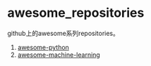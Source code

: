 # awesome_repositories
github上的awesome系列repositories。

1. [awesome-python](https://github.com/vinta/awesome-python)
2. [awesome-machine-learning](https://github.com/josephmisiti/awesome-machine-learning)
